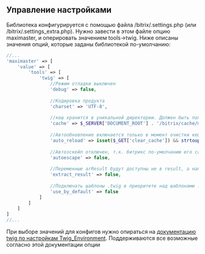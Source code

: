 ## Управление настройками

Библиотека конфигурируется с помощью файла /bitrix/.settings.php (или /bitrix/.settings_extra.php). Нужно завести в этом файле опцию maximaster, и оперировать значением tools->twig. Ниже описаны значения опций, которые заданы библиотекой по-умолчанию:

```php
//...
'maximaster' => [
    'value' => [
        'tools' => [
            'twig' => [
                //Режим отладки выключен
                'debug' => false,
    
                //Кодировка продукта
                'charset' => 'UTF-8',
    
                //кеш хранится в уникальной директории. Должен быть полный абсолютный путь
                'cache' => $_SERVER['DOCUMENT_ROOT'] . '/bitrix/cache/maximaster/tools.twig',
    
                //Автообновление включается только в момент очистки кеша
                'auto_reload' => isset($_GET['clear_cache']) && strtoupper($_GET['clear_cache']) == 'Y',
    
                //Автоэскейп отключен, т.к. битрикс по-умолчанию его сам делает
                'autoescape' => false,
                
                //Переменные arResult будут доступны не в result, а напрямую
                'extract_result' => false,
                
                //Подключать шаблоны .twig в приоритете над шаблонами .php
                'use_by_default' => false
            ]
        ]
    ]
]
//...
```
При выборе значений для конфигов нужно опираться на [документацию twig по настройкам Twig_Environment](http://twig.sensiolabs.org/doc/api.html#environment-options). Поддерживаются все возможные согласно этой документации опции
